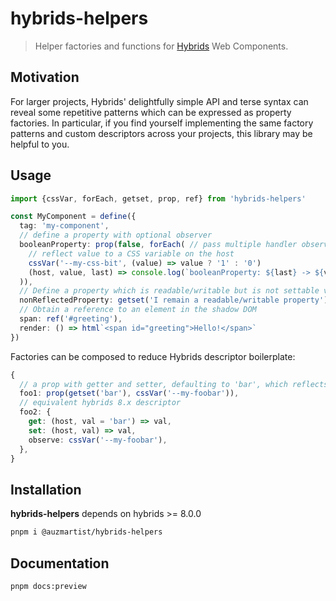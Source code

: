 # hybrids-helpers

> Helper factories and functions for [Hybrids](https://hybrids.js.org/#/) Web Components.

## Motivation

For larger projects, Hybrids' delightfully simple API and terse syntax can reveal some repetitive patterns which can be expressed as property factories.
In particular, if you find yourself implementing the same factory patterns and custom descriptors across your projects, this library may be helpful to you.

## Usage

```ts
import {cssVar, forEach, getset, prop, ref} from 'hybrids-helpers'

const MyComponent = define({
  tag: 'my-component',
  // define a property with optional observer
  booleanProperty: prop(false, forEach( // pass multiple handler observers
    // reflect value to a CSS variable on the host
    cssVar('--my-css-bit', (value) => value ? '1' : '0')
    (host, value, last) => console.log(`booleanProperty: ${last} -> ${value}`)
  )),
  // Define a property which is readable/writable but is not settable via attributes
  nonReflectedProperty: getset('I remain a readable/writable property'),
  // Obtain a reference to an element in the shadow DOM
  span: ref('#greeting'),
  render: () => html`<span id="greeting">Hello!</span>`
})
```

Factories can be composed to reduce Hybrids descriptor boilerplate:

```ts
{
  // a prop with getter and setter, defaulting to 'bar', which reflects it's value to '--my-foobar'
  foo1: prop(getset('bar'), cssVar('--my-foobar')),
  // equivalent hybrids 8.x descriptor
  foo2: {
    get: (host, val = 'bar') => val,
    set: (host, val) => val,
    observe: cssVar('--my-foobar'),
  },
}
```

## Installation

**hybrids-helpers** depends on hybrids >= 8.0.0

```bash
pnpm i @auzmartist/hybrids-helpers
```

## Documentation

```bash
pnpm docs:preview
```

